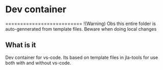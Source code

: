 # Dev container
==========================
!(Warning)
Obs this entire folder is auto-gennerated from template files.
Beware when doing local changes

## What is it
Dev container for vs-code.
Its based on template files in jla-tools for use both with and without vs-code. 